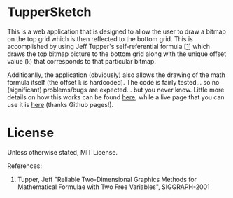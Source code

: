# TupperSketch

This is a web application that is designed to allow the user to draw a bitmap on the top grid which is then
reflected to the bottom grid. This is accomplished by using Jeff Tupper's self-referential formula [[1]] which 
draws the top bitmap picture to the bottom grid along with the unique offset value (`k`) that corresponds 
to that particular bitmap. 

Additioanlly, the application (obviously) also allows the drawing of the math formula itself (the offset 
`k` is hardcoded). The code is fairly tested... so no (significant) problems/bugs are expected... but you 
never know. Little more details on how this works can be found [here][1], while a live page that you can 
use it is [here][2] (thanks Github pages!).

# License

Unless otherwise stated, MIT License.

References:

1. Tupper, Jeff "Reliable Two-Dimensional Graphics Methods for Mathematical Formulae with Two Free Variables", SIGGRAPH-2001

[1]: http://andylamp.github.io/tuppersketch/about.html
[2]: http://andylamp.github.io/tuppersketch/index.html
